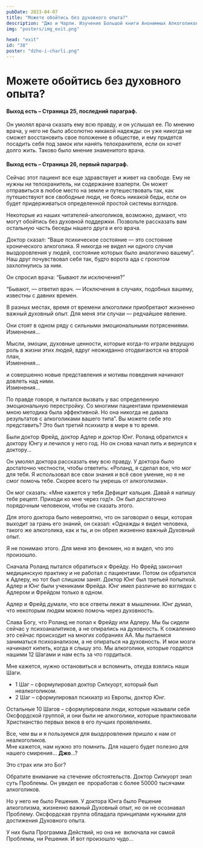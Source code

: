 ```yaml
---
pubDate: 2023-04-07
title: "Можете обойтись без духовного опыта?"
description: "Джо и Чарли. Изучение Большой книги Анонимных Алкоголиков. (037)"
img: "posters/img_exit.png"

head: "exit"
id: "38"
poster: "dzho-i-charli.png"
---
```


# Можете обойтись без духовного опыта?

#### Выход есть – Страница 25, последний параграф.

Он умолял врача сказать ему всю правду, и он услышал ее. По мнению врача, у него не было абсолютно никакой надежды: он уже никогда не сможет восстановить свое положение в обществе, и ему придется посадить себя под замок или нанять телохранителя, если он хочет долго жить. Таково было мнение знаменитого врача.

#### Выход есть – Страница 26, первый параграф.

Сейчас этот пациент все еще здравствует и живет на свободе. Ему не нужны ни телохранитель, ни содержание взаперти. Он может отправиться в любое место на земле и путешествовать так, как путешествуют все свободные люди, не боясь никакой беды, если он будет придерживаться определенной простой системы взглядов.

Некоторые из наших читателей-алкоголиков, возможно, думают, что могут обойтись без духовной поддержки. Позвольте рассказать вам остальную часть беседы нашего друга и его врача.

Доктор сказал: “Ваше психическое состояние — это состояние хронического алкоголика. Я никогда не видел ни одного случая выздоровления у людей, состояние которых было аналогично вашему”. Наш друг почувствовал себя так, будто ворота ада с грохотом захлопнулись за ним.

Он спросил врача: “Бывают ли исключения?”

“Бывают, — ответил врач. — Исключения в случаях, подобных вашему, известны с давних времен.

В разных местах, время от времени алкоголики приобретают жизненно важный духовный опыт. Для меня эти случаи — редчайшее явление.

Они стоят в одном ряду с сильными эмоциональными потрясениями. <br>
Изменения…

Мысли, эмоции, духовные ценности, которые когда-то играли ведущую роль в жизни этих людей, вдруг неожиданно отодвигаются на второй план, <br>
Изменения…

и совершенно новые представления и мотивы поведения начинают довлеть над ними. <br>
Изменения…

По правде говоря, я пытался вызвать у вас определенную эмоциональную перестройку. Со многими пациентами применяемая мною методика была эффективной. Но она никогда не давала результатов с алкоголиками вашего типа”.
Вы можете себе это представить? Это был третий психиатр в мире в то время.

Были доктор Фрейд, доктор Адлер и доктор Юнг. Роланд обратился к доктору Юнгу и лечился у него год. Но он снова начал пить и вернулся к доктору…

Он умолял доктора рассказать ему всю правду. У доктора было достаточно честности, чтобы ответить: «Роланд, я сделал все, что мог для тебя. Я использовал все свои знания и всё свое умение, но я не смог помочь тебе.
Скорее всего ты умрешь от алкоголизма».

Он мог сказать: «Мне кажется у тебя Дефицит кальция. Давай я напишу тебе рецепт. Приходи ко мне через год!». Он был достаточно порядочным человеком, чтобы не сказать этого.

Для этого доктора было невероятно, что он заговорил о вещи, которая выходит за грань его знаний, он сказал: «Однажды я видел человека, такого же алкоголика, как и ты, и он обрел жизненно важный Духовный опыт.

Я не понимаю этого. Для меня это феномен, но я видел, что это произошло.

Сначала Роланд пытался обратиться к Фрейду. Но Фрейд закончил медицинскую практику и не работал с пациентами. Потом он обратился к Адлеру, но тот был слишком занят. Доктор Юнг был третьей попыткой. Адлер и Юнг были учениками Фрейда. Юнг имел различие во взглядах с Адлером и Фрейдом только в одном.

Адлер и Фрейд думали, что все ответы лежат в мышлении. Юнг думал, что некоторым людям можно помочь через духовность.

Слава Богу, что Роланд не попал к Фрейду или Адлеру. Мы бы сидели сейчас у психоаналитиков, а не опирались на духовность. К сожалению это сейчас происходит на многих собраниях АА. Мы пытаемся заниматься психоанализом, а не опираться на духовность. И мои мозги начинают кипеть, когда я слышу это. Мы алкоголики, которые гордятся нашими 12 Шагами и нам есть за что гордиться.

Мне кажется, нужно остановиться и вспомнить, откуда взялись наши Шаги.

- 1 Шаг – сформулировал доктор Силкуорт, который был неалкоголиком.
- 2 Шаг – сформулировал психиатр из Европы, доктор Юнг.

Остальные 10 Шагов – сформулировали люди, которые называли себя Оксфордской группой, и они были не алкоголики, которые практиковали Христианство первых веков в его лучших проявлениях.

Все, чем вы и я пользуемся для выздоровления пришло к нам от неалкоголиков. <br>
Мне кажется, нам нужно это помнить. Для нашего будет полезно для нашего смирения… **Джо**…?

Это страх или это Бог?

Обратите внимание на стечение обстоятельств. Доктор Силкуорт знал суть Проблемы. Он увидел ее  проработав с более 50000 тысячами алкоголиков.

Но у него не было Решения. У доктора Юнга было Решение алкоголизма, жизненно важный Духовный опыт, но он не осознавал Проблему. Оксфордская группа обладала принципами нужными для достижения Духовного опыта.

У них была Программа Действий, но она не  включала ни самой Проблемы, ни Решения. И вот произошло чудо…
